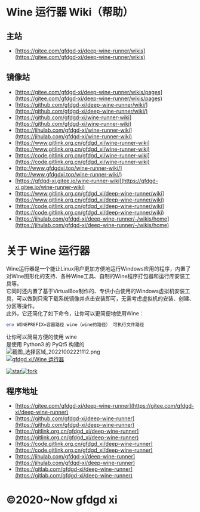 # Wine 运行器 Wiki（帮助）
## 主站
- [https://gitee.com/gfdgd-xi/deep-wine-runner/wikis](https://gitee.com/gfdgd-xi/deep-wine-runner/wikis)    
## 镜像站
- [https://gitee.com/gfdgd-xi/deep-wine-runner/wikis/pages](https://gitee.com/gfdgd-xi/deep-wine-runner/wikis/pages)  
- [https://github.com/gfdgd-xi/deep-wine-runner/wiki/](https://github.com/gfdgd-xi/deep-wine-runner/wiki/)  
- [https://github.com/gfdgd-xi/wine-runner-wiki](https://github.com/gfdgd-xi/wine-runner-wiki)  
- [https://jihulab.com/gfdgd-xi/wine-runner-wiki](https://jihulab.com/gfdgd-xi/wine-runner-wiki)  
- [https://www.gitlink.org.cn/gfdgd_xi/wine-runner-wiki](https://www.gitlink.org.cn/gfdgd_xi/wine-runner-wiki)  
- [https://code.gitlink.org.cn/gfdgd_xi/wine-runner-wiki](https://code.gitlink.org.cn/gfdgd_xi/wine-runner-wiki)  
- [http://www.gfdgdxi.top/wine-runner-wiki/](http://www.gfdgdxi.top/wine-runner-wiki/)  
- [https://gfdgd-xi.gitee.io/wine-runner-wiki](https://gfdgd-xi.gitee.io/wine-runner-wiki)  
- [https://www.gitlink.org.cn/gfdgd_xi/deep-wine-runner/wiki](https://www.gitlink.org.cn/gfdgd_xi/deep-wine-runner/wiki)  
- [https://code.gitlink.org.cn/gfdgd_xi/deep-wine-runner/wiki](https://code.gitlink.org.cn/gfdgd_xi/deep-wine-runner/wiki)  
- [https://jihulab.com/gfdgd-xi/deep-wine-runner/-/wikis/home](https://jihulab.com/gfdgd-xi/deep-wine-runner/-/wikis/home)  


# 关于 Wine 运行器
Wine运行器是一个能让Linux用户更加方便地运行Windows应用的程序，内置了对Wine图形化的支持、各种Wine工具、自制的Wine程序打包器和运行库安装工具等。  
它同时还内置了基于VirtualBox制作的、专供小白使用的Windows虚拟机安装工具，可以做到只需下载系统镜像并点击安装即可，无需考虑虚拟机的安装、创建、分区等操作。  
此外，它还简化了如下命令，让你可以更简便地使用Wine：  
```bash
env WINEPREFIX=容器路径 wine（wine的路径） 可执行文件路径
```
让你可以简易方便的使用 wine  
是使用 Python3 的 PyQt5 构建的    
![截图_选择区域_20221002221112.png](https://storage.deepin.org/thread/202210022215217037_截图_选择区域_20221002221112.png)   
[![gfdgd xi/Wine 运行器](https://gitee.com/gfdgd-xi/deep-wine-runner/widgets/widget_card.svg?colors=4183c4,ffffff,ffffff,e3e9ed,666666,9b9b9b)](https://gitee.com/gfdgd-xi/deep-wine-runner)  

[![star](https://gitee.com/gfdgd-xi/deep-wine-runner/badge/star.svg?theme=dark)](https://gitee.com/gfdgd-xi/deep-wine-runner/stargazers)[![fork](https://gitee.com/gfdgd-xi/deep-wine-runner/badge/fork.svg?theme=dark)](https://gitee.com/gfdgd-xi/deep-wine-runner/members)

## 程序地址
- [https://gitee.com/gfdgd-xi/deep-wine-runner](https://gitee.com/gfdgd-xi/deep-wine-runner)
- [https://github.com/gfdgd-xi/deep-wine-runner](https://github.com/gfdgd-xi/deep-wine-runner)
- [https://gitlink.org.cn/gfdgd_xi/deep-wine-runner](https://gitlink.org.cn/gfdgd_xi/deep-wine-runner)
- [https://code.gitlink.org.cn/gfdgd_xi/deep-wine-runner](https://code.gitlink.org.cn/gfdgd_xi/deep-wine-runner)
- [https://jihulab.com/gfdgd-xi/deep-wine-runner](https://jihulab.com/gfdgd-xi/deep-wine-runner)
- [https://gitlab.com/gfdgd-xi/deep-wine-runner](https://gitlab.com/gfdgd-xi/deep-wine-runner)

# ©2020~Now gfdgd xi